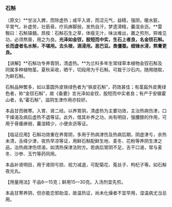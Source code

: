 ### 石斛

〔原文〕**甘淡入脾，而除虚热；咸平入肾，而涩元气，益精，强阴，暖水脏，平胃气，补虚劳，壮筋骨。疗风痹脚弱，发热自汗，梦遗滑精，囊湿余沥。**雷斅曰：石斛镇髓。昂按：石斛石生之草，体瘦无汁，味淡难出，置之煎剂，猝难见功，必须熬膏，用之为良。**光泽如金钗，股短而中实，生石上者良，名金钗石斛。长而虚者名水斛，不堪用。去头根，酒浸用。恶巴豆。畏僵蚕。细锉水浸，熬膏更良。**

【讲解】**石斛功专养胃阴，清虚热。**为兰科多年生常绿草本植物金钗石斛及同属多种植物茎。夏秋采收，晒干，切段用为干石斛。可栽于沙石内，随用随取，为鲜石斛。

石斛品种繁多，如以茎圆外皮铁绿色者为“铁皮石斛”，药效甚佳；有茎扁外皮黄绿色者，称“金钗石斛”，故《备要》言光泽如金钗，股短而中实者良；有产于安徽霍山者，名“霍石斛”，滋阴生津作用亦较好。

本品甘而微寒。入胃、肾二经。以养胃阴，清虚热为主要功效，主治热病伤津，口干燥渴及病后虚热不退等证。此外，借其补养之功，尚有明目，强腰膝的作用，可用于骨痿痹弱，囊湿精少，小便余沥等证。

【临证应用】石斛功效重在养胃阴，多用于热病津伤及热病后期，阴虚津亏，余热未清，舌绛少津，夜热早凉等证，用鲜石斛配鲜生地、麦冬、花粉等养阴生津之品，治热病津伤烦渴，如清热保津法附方。若病后胃阴不足，舌干口渴，常与麦冬、沙参、玉竹等药同用。

本品补肾明目，用于肾阴亏损、视力减退，可配菊花、菟丝子、枸杞子等。如石斛夜光丸。

【用量用法】干品6—15克；鲜用15—30克。入汤剂宜先煎。

本品甘寒养阴，但亦能恋邪助湿，故温热证，尚未化燥者不宜早用，湿温病尤当忌用。
